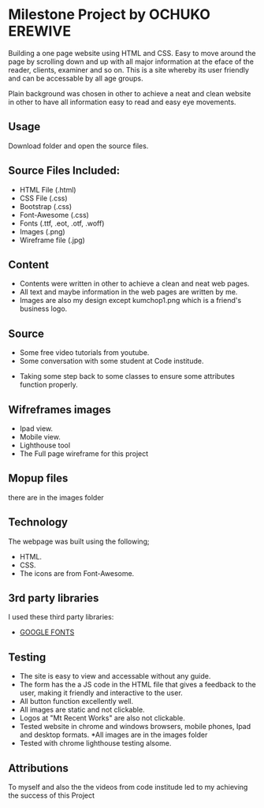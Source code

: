 # Milestone Project by OCHUKO EREWIVE
Building a one page website using HTML and CSS. Easy to move around the page by scrolling down and up with all major information at the eface of the reader, clients, examiner and so on.
This is a site whereby its user friendly and can be accessable by all age groups.

Plain background was chosen in other to achieve a neat and clean website in other to have all information easy to read and easy eye movements.


## Usage
Download folder and open the source files. 


## Source Files Included:
* HTML File (.html)
* CSS File (.css)
* Bootstrap (.css)
* Font-Awesome (.css)
* Fonts (.ttf, .eot, .otf, .woff)
* Images (.png)
* Wireframe file (.jpg)


## Content
* Contents were written in other to achieve a clean and neat web pages.
* All text and maybe information in the web pages are written by me. 
* Images are also my design except kumchop1.png which is a friend's business logo.


## Source
+ Some free video tutorials from youtube.
+ Some conversation with some student at Code institude.
* Taking some step back to some classes to ensure some attributes function properly.

## Wifreframes images
* Ipad view.
* Mobile view.
* Lighthouse tool
* The Full page wireframe for this project

## Mopup files
there are in the images folder

## Technology
The webpage was built using the following;
* HTML.
* CSS.
* The icons are from Font-Awesome.


## 3rd party libraries
I used these third party libraries:
* [GOOGLE FONTS](http://fonts.googleapis.com/css?family=Open+Sans:300,400,600,700,800)


## Testing
* The site is easy to view and accessable without any guide.
* The form has the a JS code in the HTML file that gives a feedback to the user, making it friendly and interactive to the user. 
* All button function excellently well. 
* All images are static and not clickable.
* Logos at "Mt Recent Works" are also not clickable.
* Tested website in chrome and windows browsers, mobile phones, Ipad and desktop formats.
*All images are in the images folder
* Tested with chrome lighthouse testing alsome.


## Attributions
To myself and also the the videos from code institude led to my achieving the success of this Project

